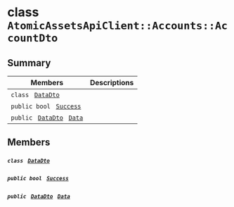 # class `AtomicAssetsApiClient::Accounts::AccountDto` 

## Summary

 Members                                | Descriptions                                
----------------------------------------|---------------------------------------------
`class ` [`DataDto`](.github/workflows/documentation/md/AtomicAssetsApiClient--Accounts--AccountDto--DataDto.md#class_atomic_assets_api_client_1_1_accounts_1_1_account_dto_1_1_data_dto)        | 
`public bool ` [`Success`](#class_atomic_assets_api_client_1_1_accounts_1_1_account_dto_1a506fb037fbb6bfe8f254c021a2c3cfac) | 
`public ` [`DataDto`](.github/workflows/documentation/md/AtomicAssetsApiClient--Accounts--AccountDto--DataDto.md#class_atomic_assets_api_client_1_1_accounts_1_1_account_dto_1_1_data_dto)` ` [`Data`](#class_atomic_assets_api_client_1_1_accounts_1_1_account_dto_1a6ed89521b3da4f30d2ab82c36d0afd13) | 

## Members

##### `class ` [`DataDto`](.github/workflows/documentation/md/AtomicAssetsApiClient--Accounts--AccountDto--DataDto.md#class_atomic_assets_api_client_1_1_accounts_1_1_account_dto_1_1_data_dto) 

##### `public bool ` [`Success`](#class_atomic_assets_api_client_1_1_accounts_1_1_account_dto_1a506fb037fbb6bfe8f254c021a2c3cfac) 

##### `public ` [`DataDto`](.github/workflows/documentation/md/AtomicAssetsApiClient--Accounts--AccountDto--DataDto.md#class_atomic_assets_api_client_1_1_accounts_1_1_account_dto_1_1_data_dto)` ` [`Data`](#class_atomic_assets_api_client_1_1_accounts_1_1_account_dto_1a6ed89521b3da4f30d2ab82c36d0afd13) 

